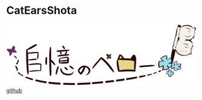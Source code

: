 # CatEarsShota

![title](./Document/LOGO.png)  
[github](https://github.com/KURO-Games/CatEarsShota.git)  